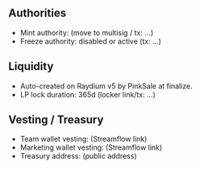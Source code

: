 ## Authorities
- Mint authority: (move to multisig / tx: …)
- Freeze authority: disabled or active (tx: …)

## Liquidity
- Auto-created on Raydium v5 by PinkSale at finalize.
- LP lock duration: 365d (locker link/tx: …)

## Vesting / Treasury
- Team wallet vesting: (Streamflow link)
- Marketing wallet vesting: (Streamflow link)
- Treasury address: (public address)
